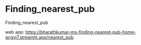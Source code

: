# Finding_nearest_pub
Finding_nearest_pub

web app: https://bharathkumar-ms-finding-nearest-pub-home-gcgyi7.streamlit.app/nearest_pub

